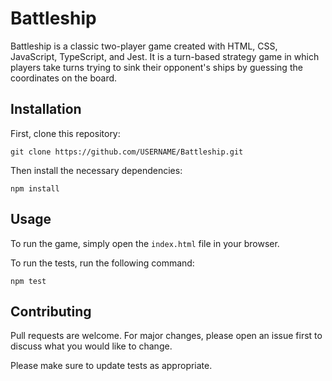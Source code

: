 # Battleship

Battleship is a classic two-player game created with HTML, CSS, JavaScript, TypeScript, and Jest. It is a turn-based strategy game in which players take turns trying to sink their opponent's ships by guessing the coordinates on the board.

## Installation

First, clone this repository:

```
git clone https://github.com/USERNAME/Battleship.git
```

Then install the necessary dependencies:

```
npm install
```

## Usage

To run the game, simply open the `index.html` file in your browser.

To run the tests, run the following command:

```
npm test
```

## Contributing

Pull requests are welcome. For major changes, please open an issue first to discuss what you would like to change.

Please make sure to update tests as appropriate.
